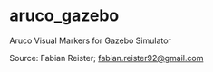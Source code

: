 # aruco_gazebo
Aruco Visual Markers for Gazebo Simulator

Source: Fabian Reister; fabian.reister92@gmail.com